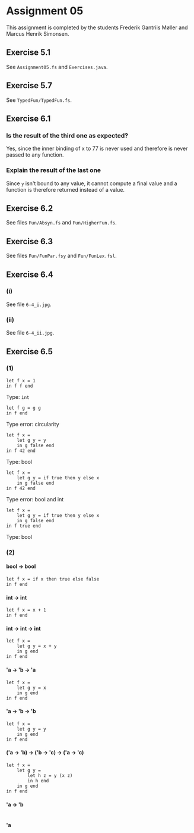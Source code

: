 # Assignment 05

This assignment is completed by the students Frederik Gantriis Møller and Marcus Henrik Simonsen.

## Exercise 5.1

See `Assignment05.fs` and `Exercises.java`.

## Exercise 5.7

See `TypedFun/TypedFun.fs`.

## Exercise 6.1

### Is the result of the third one as expected?

Yes, since the inner binding of x to 77 is never used and therefore is never passed to any function.

### Explain the result of the last one

Since `y` isn't bound to any value, it cannot compute a final value and a function is therefore returned instead of a value.

## Exercise 6.2

See files `Fun/Absyn.fs` and `Fun/HigherFun.fs`.

## Exercise 6.3

See files `Fun/FunPar.fsy` and `Fun/FunLex.fsl`.

## Exercise 6.4

### (i)

See file `6-4_i.jpg`.

### (ii)

See file `6-4_ii.jpg`.

## Exercise 6.5

### (1)

```
let f x = 1
in f f end
```
Type: `int`

```
let f g = g g
in f end
```
Type error: circularity

```
let f x =
    let g y = y
    in g false end
in f 42 end
```
Type: bool

```
let f x =
    let g y = if true then y else x
    in g false end
in f 42 end
```
Type error: bool and int

```
let f x =
    let g y = if true then y else x
    in g false end
in f true end
```
Type: bool

### (2)

#### bool -> bool

```
let f x = if x then true else false
in f end
```

#### int -> int

```
let f x = x + 1
in f end
```

#### int -> int -> int

```
let f x =
    let g y = x + y
    in g end
in f end
```

#### 'a -> 'b -> 'a

```
let f x =
    let g y = x
    in g end
in f end
```

#### 'a -> 'b -> 'b

```
let f x =
    let g y = y
    in g end
in f end
```

#### ('a -> 'b) -> ('b -> 'c) -> ('a -> 'c)

```
let f x =
    let g y =
        let h z = y (x z)
        in h end
    in g end
in f end
```

#### 'a -> 'b

```
```


#### 'a

```
```

